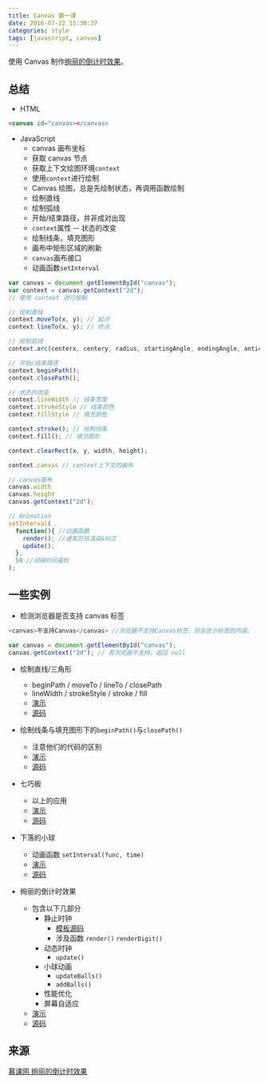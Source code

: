 ```yaml
---
title: Canvas 第一课
date: 2016-07-22 15:30:37
categories: style
tags: [javascript, canvas]
---
```


使用 Canvas 制作[绚丽的倒计时效果](http://www.imooc.com/learn/133)。

## 总结

* HTML

```html
<canvas id="canvas></canvas>
```

* JavaScript
  * canvas 画布坐标
  * 获取 canvas 节点
  * 获取上下文绘图环境`context`
  * 使用`context`进行绘制
  * Canvas 绘图，总是先绘制状态，再调用函数绘制
  * 绘制直线
  * 绘制弧线
  * 开始/结束路径，并非成对出现
  * `context`属性 -- 状态的改变
  * 绘制线条，填充图形
  * 画布中矩形区域的刷新
  * `canvas`画布接口
  * 动画函数`setInterval`

```javascript
var canvas = document.getElementById("canvas");
var context = canvas.getContext("2d");
// 使用 context 进行绘制

// 绘制直线
context.moveTo(x, y); // 起点
context.lineTo(x, y); // 终点

// 绘制弧线
context.arc(centerx, centery, radius, startingAngle, endingAngle, anticlockwise = false); // (极座标系) 圆心坐标，起始角度，结束角度，默认逆时针

// 开始/结束路径
context.beginPath();
context.closePath();

// 状态的改变
context.lineWidth // 线条宽度
context.strokeStyle // 线条颜色
context.fillStyle // 填充颜色

context.stroke(); // 绘制线条
context.fill(); // 填充图形

context.clearRect(x, y, width, height);

context.canvas // context上下文的画布

// canvas画布
canvas.width
canvas.height
canvas.getContext("2d");

// Animation
setInterval(
  function(){ //动画函数
    render(); //通常包括渲染&纠正
    update();
  },
  50 //间隔时间毫秒
);
```

## 一些实例

* 检测浏览器是否支持 canvas 标签

```javascript
<canvas>不支持Canvas</canvas> //浏览器不支持Canvas标签，则会显示标签的内容。

var canvas = document.getElementById("canvas");
canvas.getContext("2d"); // 若浏览器不支持，返回 null
```

* 绘制直线/三角形
  * beginPath / moveTo / lineTo / closePath
  * lineWidth / strokeStyle / stroke / fill
  * [演示](/demo/16-07-23/demo-1.html)
  * [源码](https://github.com/time-river/time-river/blob/master/canvas/16-07-23/demo-1.html)
* 绘制线条与填充图形下的`beginPath()`与`closePath()`
  * 注意他们的代码的区别
  * [演示](/demo/16-07-23/demo-2.html)
  * [源码](https://github.com/time-river/time-river/blob/master/canvas/16-07-23/demo-2.html)
* 七巧板
  * 以上的应用
  * [演示](/demo/16-07-23/demo-3.html)
  * [源码](https://github.com/time-river/time-river/blob/master/canvas/16-07-23/assert/tangram/tangram.js)

* 下落的小球
  * 动画函数 `setInterval(func, time)`
  * [演示](/demo/16-07-23/demo-4.html)
  * [源码](https://github.com/time-river/time-river/blob/master/canvas/16-07-23/demo-4.html)
* 绚丽的倒计时效果
  * 包含以下几部分
    * 静止时钟
      * [模板源码](https://github.com/time-river/time-river/blob/master/canvas/16-07-23/assert/clock/digit.js)
      * 涉及函数 `render()` `renderDigit()`
    * 动态时钟
      * `update()`
    * 小球动画
      * `updateBalls()`
      * `addBalls()`
    * 性能优化
    * 屏幕自适应
  * [演示](/demo/16-07-23/demo-5.html)
  * [源码](https://github.com/time-river/time-river/blob/master/canvas/16-07-23/assert/clock/countdown.js)

## 来源

[慕课网 绚丽的倒计时效果](http://www.imooc.com/learn/133)
